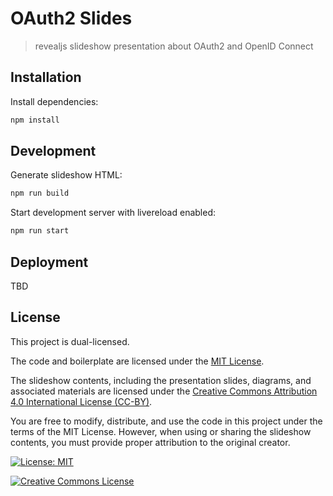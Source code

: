 # OAuth2 Slides

> revealjs slideshow presentation about OAuth2 and OpenID Connect

## Installation

Install dependencies:

```ruby
npm install
```

## Development

Generate slideshow HTML:

```ruby
npm run build
```

Start development server with livereload enabled:

```ruby
npm run start
```

## Deployment

TBD

## License

This project is dual-licensed.

The code and boilerplate are licensed under the [MIT License](LICENSE-MIT).

The slideshow contents, including the presentation slides, diagrams, and associated materials are licensed under the [Creative Commons Attribution 4.0 International License (CC-BY)](LICENSE-CC-BY).

You are free to modify, distribute, and use the code in this project under the terms of the MIT License. However, when using or sharing the slideshow contents, you must provide proper attribution to the original creator.

[![License: MIT](https://img.shields.io/badge/License-MIT-yellow.svg)](https://opensource.org/licenses/MIT)

<a rel="license" href="http://creativecommons.org/licenses/by/4.0/"><img alt="Creative Commons License" style="border-width:0" src="https://i.creativecommons.org/l/by/4.0/88x31.png" /></a>

